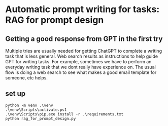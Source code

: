 # Automatic prompt writing for tasks: RAG for prompt design
## Getting a good response from GPT in the first try
Multiple tries are usually needed for getting ChatGPT to complete a writing task that is less general. 
Web search results as instructions to help guide GPT for writing tasks. 
For example, sometimes we have to perform an everyday writing task that we dont really have experience on. The usual flow is doing a web search to see what makes a good email template for someone, etc helps. 

## set up 
```
python -m venv .\venv
.\venv\Scripts\activate.ps1 
.\venv\Scripts\pip.exe install -r .\requirements.txt
python rag_for_prompt_design.py
```

